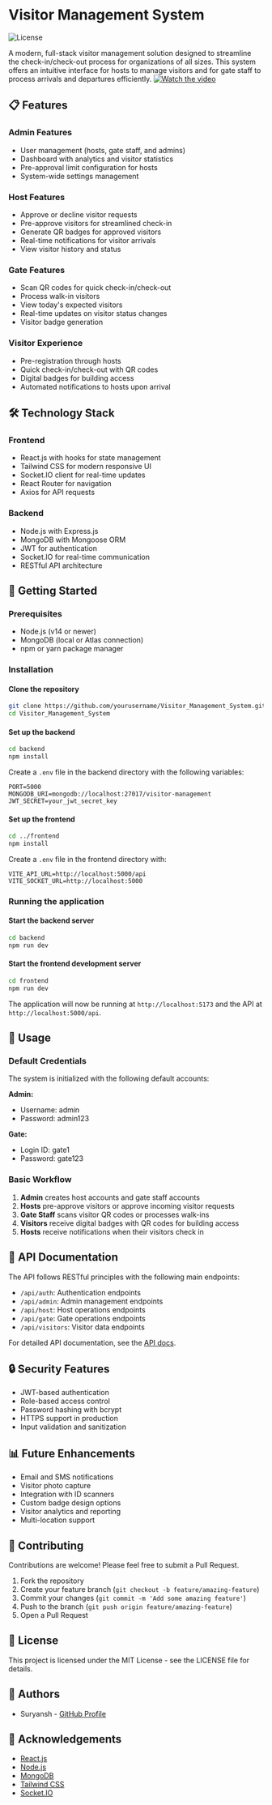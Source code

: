 # Visitor Management System

![License](https://img.shields.io/badge/license-MIT-blue.svg)

A modern, full-stack visitor management solution designed to streamline the check-in/check-out process for organizations of all sizes. This system offers an intuitive interface for hosts to manage visitors and for gate staff to process arrivals and departures efficiently.
[![Watch the video](https://img.youtube.com/vi/watch?v=U085pv0QHtw/hqdefault.jpg)](https://www.youtube.com/embed/watch?v=U085pv0QHtw)
## 📋 Features

### Admin Features
- User management (hosts, gate staff, and admins)
- Dashboard with analytics and visitor statistics
- Pre-approval limit configuration for hosts
- System-wide settings management

### Host Features
- Approve or decline visitor requests
- Pre-approve visitors for streamlined check-in
- Generate QR badges for approved visitors
- Real-time notifications for visitor arrivals
- View visitor history and status

### Gate Features
- Scan QR codes for quick check-in/check-out
- Process walk-in visitors
- View today's expected visitors
- Real-time updates on visitor status changes
- Visitor badge generation

### Visitor Experience
- Pre-registration through hosts
- Quick check-in/check-out with QR codes
- Digital badges for building access
- Automated notifications to hosts upon arrival

## 🛠️ Technology Stack

### Frontend
- React.js with hooks for state management
- Tailwind CSS for modern responsive UI
- Socket.IO client for real-time updates
- React Router for navigation
- Axios for API requests

### Backend
- Node.js with Express.js
- MongoDB with Mongoose ORM
- JWT for authentication
- Socket.IO for real-time communication
- RESTful API architecture

## 🚀 Getting Started

### Prerequisites
- Node.js (v14 or newer)
- MongoDB (local or Atlas connection)
- npm or yarn package manager

### Installation

#### Clone the repository
```bash
git clone https://github.com/yourusername/Visitor_Management_System.git
cd Visitor_Management_System
```

#### Set up the backend
```bash
cd backend
npm install
```

Create a `.env` file in the backend directory with the following variables:
```
PORT=5000
MONGODB_URI=mongodb://localhost:27017/visitor-management
JWT_SECRET=your_jwt_secret_key
```

#### Set up the frontend
```bash
cd ../frontend
npm install
```

Create a `.env` file in the frontend directory with:
```
VITE_API_URL=http://localhost:5000/api
VITE_SOCKET_URL=http://localhost:5000
```

### Running the application

#### Start the backend server
```bash
cd backend
npm run dev
```

#### Start the frontend development server
```bash
cd frontend
npm run dev
```

The application will now be running at `http://localhost:5173` and the API at `http://localhost:5000/api`.

## 📱 Usage

### Default Credentials

The system is initialized with the following default accounts:

**Admin:**
- Username: admin
- Password: admin123

**Gate:**
- Login ID: gate1
- Password: gate123

### Basic Workflow

1. **Admin** creates host accounts and gate staff accounts
2. **Hosts** pre-approve visitors or approve incoming visitor requests
3. **Gate Staff** scans visitor QR codes or processes walk-ins
4. **Visitors** receive digital badges with QR codes for building access
5. **Hosts** receive notifications when their visitors check in

## 📄 API Documentation

The API follows RESTful principles with the following main endpoints:

- `/api/auth`: Authentication endpoints
- `/api/admin`: Admin management endpoints
- `/api/host`: Host operations endpoints
- `/api/gate`: Gate operations endpoints
- `/api/visitors`: Visitor data endpoints

For detailed API documentation, see the [API docs](docs/api.md).

## 🔒 Security Features

- JWT-based authentication
- Role-based access control
- Password hashing with bcrypt
- HTTPS support in production
- Input validation and sanitization

## 📊 Future Enhancements

- Email and SMS notifications
- Visitor photo capture
- Integration with ID scanners
- Custom badge design options
- Visitor analytics and reporting
- Multi-location support

## 🤝 Contributing

Contributions are welcome! Please feel free to submit a Pull Request.

1. Fork the repository
2. Create your feature branch (`git checkout -b feature/amazing-feature`)
3. Commit your changes (`git commit -m 'Add some amazing feature'`)
4. Push to the branch (`git push origin feature/amazing-feature`)
5. Open a Pull Request

## 📜 License

This project is licensed under the MIT License - see the LICENSE file for details.

## 👥 Authors

- Suryansh - [GitHub Profile](https://github.com/suryanshgr22)

## 🙏 Acknowledgements

- [React.js](https://reactjs.org/)
- [Node.js](https://nodejs.org/)
- [MongoDB](https://www.mongodb.com/)
- [Tailwind CSS](https://tailwindcss.com/)
- [Socket.IO](https://socket.io/) 
